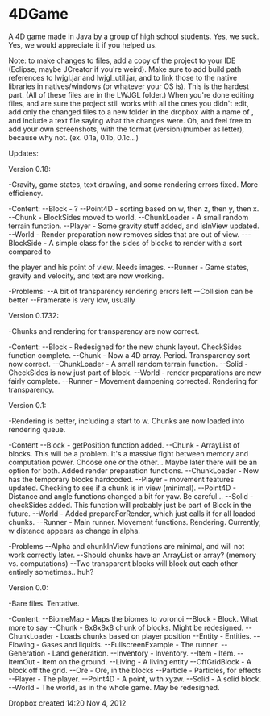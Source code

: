 4DGame
======

A 4D game made in Java by a group of high school students. Yes, we suck. Yes, we would appreciate it if you helped us.

Note: to make changes to files, add a copy of the project to your IDE (Eclipse, maybe JCreator if you're weird). Make sure to add build path references to lwjgl.jar and lwjgl_util.jar, and to link those to the native libraries in natives/windows (or whatever your OS is). This is the hardest part. (All of these files are in the LWJGL folder.)
When you're done editing files, and are sure the project still works with all the ones you didn't edit, add only the changed files to a new folder in the dropbox with a name of <your name here><version>, and include a text file saying what the changes were.
Oh, and feel free to add your own screenshots, with the format (version)(number as letter), because why not. (ex. 0.1a, 0.1b, 0.1c...)

Updates:


Version 0.18:

-Gravity, game states, text drawing, and some rendering errors fixed. More efficiency.

-Content:
--Block - ?
--Point4D - sorting based on w, then z, then y, then x.
--Chunk - BlockSides moved to world.
--ChunkLoader - A small random terrain function.
--Player - Some gravity stuff added, and isInView updated.
--World - Render preparation now removes sides that are out of view.
---BlockSide - A simple class for the sides of blocks to render with a sort compared to 

the player and his point of view. Needs images.
--Runner - Game states, gravity and velocity, and text are now working.

-Problems:
--A bit of transparency rendering errors left
--Collision can be better
--Framerate is very low, usually


Version 0.1732:

-Chunks and rendering for transparency are now correct.

-Content:
--Block - Redesigned for the new chunk layout. CheckSides function complete.
--Chunk - Now a 4D array. Period. Transparency sort now correct.
--ChunkLoader - A small random terrain function.
--Solid - CheckSides is now just part of block.
--World - render preparations are now fairly complete.
--Runner - Movement dampening corrected. Rendering for transparency.


Version 0.1:


-Rendering is better, including a start to w. Chunks are now loaded into rendering queue.

-Content
--Block - getPosition function added.
--Chunk - ArrayList of blocks. This will be a problem. It's a massive fight between memory and computation power. Choose one or the other... Maybe later there will be an option for both. Added render preparation functions.
--ChunkLoader - Now has the temporary blocks hardcoded.
--Player - movement features updated. Checking to see if a chunk is in view (minimal).
--Point4D - Distance and angle functions changed a bit for yaw. Be careful...
--Solid - checkSides added. This function will probably just be part of Block in the future.
--World - Added prepareForRender, which just calls it for all loaded chunks.
--Runner - Main runner. Movement functions. Rendering. Currently, w distance appears as change in alpha.

-Problems
--Alpha and chunkInView functions are minimal, and will not work correctly later.
--Should chunks have an ArrayList or array? (memory vs. computations)
--Two transparent blocks will block out each other entirely sometimes.. huh?


Version 0.0:


-Bare files. Tentative.

-Content:
--BiomeMap - Maps the biomes to voronoi
--Block - Block. What more to say
--Chunk - 8x8x8x8 chunk of blocks. Might be redesigned.
--ChunkLoader - Loads chunks based on player position
--Entity - Entities.
--Flowing - Gases and liquids.
--FullscreenExample - The runner.
--Generation - Land generation.
--Inventory - Inventory.
--Item - Item.
--ItemOut - Item on the ground.
--Living - A living entity
--OffGridBlock - A block off the grid.
--Ore - Ore, in the blocks
--Particle - Particles, for effects
--Player - The player.
--Point4D - A point, with xyzw.
--Solid - A solid block.
--World - The world, as in the whole game. May be redesigned.


Dropbox created 14:20 Nov 4, 2012
